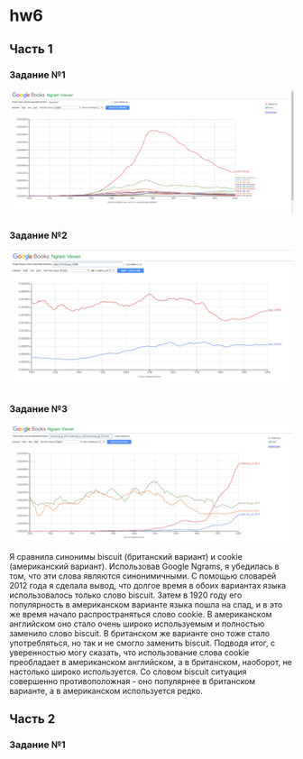 # hw6
## Часть 1
### Задание №1
![1](https://github.com/mila1999/hw6/blob/master/Screenshot_4.png?raw=true)

### Задание №2
![2](https://github.com/mila1999/hw6/blob/master/Screenshot_1.png?raw=true)

### Задание №3
![3](https://github.com/mila1999/hw6/blob/master/Screenshot_2.png?raw=true)

Я сравнила синонимы biscuit (британский вариант) и cookie (американский вариант). Использовав Google Ngrams, я убедилась в том, что
эти слова являются синонимичными. С помощью словарей 2012 года я сделала вывод, что долгое время в обоих вариантах языка использовалось только слово biscuit. Затем в 1920 году его популярность в американском варианте языка пошла на спад, и в это же время начало распространяться слово cookie. В американском английском оно стало очень широко используемым и полностью заменило слово biscuit. В британском же варианте оно тоже стало употребляться, но так и не смогло заменить biscuit. Подводя итог, с уверенностью могу сказать, что использование слова cookie преобладает в американском английском, а в британском, наоборот, не настолько широко используется. Со словом biscuit ситуация совершенно противоположная - оно популярнее в британском варианте, а в американском используется редко. 

## Часть 2
### Задание №1

